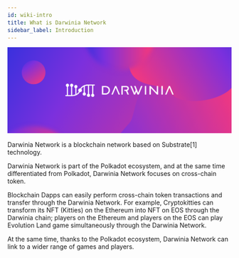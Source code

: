 ```yaml
---
id: wiki-intro
title: What is Darwinia Network
sidebar_label: Introduction
---
```


![Darwinia Banner](assets/darwinia-banner.png)

Darwinia Network is a blockchain network based on Substrate[1] technology. 

Darwinia Network is part of the Polkadot ecosystem, and at the same time differentiated from Polkadot, Darwinia Network focuses on cross-chain token. 

Blockchain Dapps can easily perform cross-chain token transactions and transfer through the Darwinia Network. For example, Cryptokitties can transform its NFT (Kitties) on the Ethereum into NFT on EOS through the Darwinia chain; players on the Ethereum and players on the EOS can play Evolution Land game simultaneously through the Darwinia Network. 

At the same time, thanks to the Polkadot ecosystem, Darwinia Network can link to a wider range of games and players.